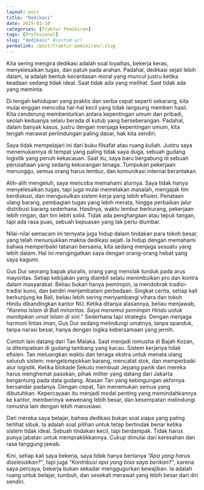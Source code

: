 ```yaml
---
layout: post
title: "Dedikasi"
date: 2025-01-10
categories: [Fraktur Pemikiran]
tags: [Profesional]
slug: "dedikasi" #custum url
permalink: /post/fraktur-pemikiran/:slug
---
```


Kita sering mengira dedikasi adalah soal loyalitas, bekerja keras, menyelesaikan tugas, dan patuh pada arahan. Padahal, dedikasi sejati lebih dalam, ia adalah bentuk kecerdasan moral yang muncul justru ketika keadaan sedang tidak ideal. Saat tidak ada yang melihat. Saat tidak ada yang meminta.

Di tengah kehidupan yang praktis dan serba cepat seperti sekarang, kita mulai enggan mencoba hal-hal kecil yang tidak langsung memberi hasil. Kita cenderung membenturkan antara kepentingan umum dan pribadi, seolah keduanya selalu berada di kutub yang berseberangan. Padahal, dalam banyak kasus, justru dengan menjaga kepentingan umum, kita tengah merawat perlindungan paling dasar, hak kita sendiri.

Saya tidak mempelajari ini dari buku filsafat atau ruang kuliah. Justru saya menemukannya di tempat yang paling tidak saya duga, sebuah gudang logistik yang penuh kekacauan. Saat itu, saya baru bergabung di sebuah perusahaan yang sedang kekurangan tenaga. Tumpukan pekerjaan menunggu, semua orang harus lembur, dan komunikasi internal berantakan.

Alih-alih mengeluh, saya mencoba memahami alurnya. Saya tidak hanya menyelesaikan tugas, tapi juga mulai memetakan masalah, mengajak tim berdiskusi, dan mengusulkan sistem kerja yang lebih efisien. Penataan ulang barang, pembagian tugas yang lebih merata, hingga perbaikan jalur distribusi barang sederhana. Hasilnya, waktu lembur berkurang, pekerjaan lebih ringan, dan tim lebih solid. Tidak ada penghargaan atau tepuk tangan, tapi ada rasa puas, sebuah kepuasan yang tak perlu diumbar.

Nilai-nilai semacam ini ternyata juga hidup dalam tindakan para tokoh besar, yang telah menunjukkan makna dedikasi sejati. Ia hidup dengan memahami bahwa memperbaiki tatanan bersama, kita sedang menjaga sesuatu yang lebih dalam. Hal ini mengingatkan saya dengan orang-orang hebat yang saya kagumi. 

Gus Dur seorang bapak pluralis, orang yang menolak tunduk pada arus mayoritas. Setiap kebijakan yang diambil selalu menimbulkan pro dan kontra dalam masyarakat. Beliau bukan hanya pemimpin, ia mendobrak tradisi-tradisi kuno, dan berdiri menjembatani perbedaan. Singkat cerita, setiap kali berkunjung ke Bali, beliau lebih sering menyambangi vihara dan tokoh Hindu dibandingkan kantor NU. Ketika ditanya alasannya, beliau menjawab, *“Karena Islam di Bali minoritas. Saya menemui pemimpin Hindu untuk menitipkan umat Islam di sini.”* Sederhana tapi strategis. Dengan menjaga harmoni lintas iman, Gus Dur sedang melindungi umatnya, tanpa spanduk, tanpa narasi besar, hanya dengan logika kebersamaan yang jernih. 

Contoh lain datang dari Tan Malaka. Saat menjadi romusha di Bajah Kozan, ia ditempatkan di gudang tambang yang kacau. Sistem kerjanya tidak efisien. Tan meluangkan waktu dan tenaga ekstra untuk menata ulang seluruh sistem: mengelompokkan barang, mencatat stok, dan memperbaiki alur logistik. Ketika blokade Sekutu membuat Jepang panik dan mereka harus menghemat pasokan, pihak militer yang datang dari Jakarta bergantung pada data gudang. Atasan Tan yang kebingungan akhirnya bersandar padanya. Dengan cepat, Tan menemukan semua yang dibutuhkan. Kepercayaan itu menjadi modal penting yang memindahkannya ke kantor, memberinya wewenang lebih besar, dan kesempatan melindungi romusha lain dengan lebih manusiawi.

Dari mereka saya belajar, bahwa dedikasi bukan soal siapa yang paling terlihat sibuk. Ia adalah soal pilihan untuk tetap bertindak benar ketika sistem tidak ideal. Sebuah tindakan kecil, tapi berdampak. Tidak harus punya jabatan untuk mempraktikkannya. Cukup dimulai dari keresahan dan rasa tanggung jawab.

Kini, setiap kali saya bekerja, saya tidak hanya bertanya *“Apa yang harus diselesaikan?”*, tapi juga *“Kontribusi apa yang bisa saya berikan?”*, karena saya percaya, bekerja bukan sekadar menggugurkan kewajiban. Ia adalah ruang untuk belajar, tumbuh, dan sesekali merawat yang lebih besar dari diri sendiri.


